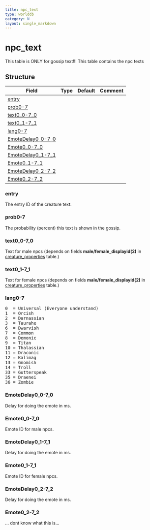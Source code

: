 ```yaml
---
title: npc_text
type: worlddb
category: N
layout: single_markdown
---
```


# npc_text
This table is ONLY for gossip text!!!
This table contains the npc texts

## Structure

Field                                                                                      | Type | Default | Comment
------------------------------------------------------------------------------------------ | ---- | ------- | -------
[entry](#entry)                         |      |         |        
[prob0-7](#prob0-7)                     |      |         |        
[text0_0-7_0](#text0_0-7_0)             |      |         |        
[text0_1-7_1](#text0_1-7_1)             |      |         |        
[lang0-7](#lang0-7)                     |      |         |        
[EmoteDelay0_0-7_0](#EmoteDelay0_0-7_0) |      |         |        
[Emote0_0-7_0](#Emote0_0-7_0)           |      |         |        
[EmoteDelay0_1-7_1](#EmoteDelay0_1-7_1) |      |         |        
[Emote0_1-7_1](#Emote0_1-7_1)           |      |         |        
[EmoteDelay0_2-7_2](#EmoteDelay0_2-7_2) |      |         |        
[Emote0_2-7_2](#Emote0_2-7_2)           |      |         |        

### entry

The entry ID of the creature text.

### prob0-7

The probability (percent) this text is shown in the gossip.

### text0_0-7_0

Text for male npcs (depends on fields **male/female_displayid(2)** in [creature_properties](/Wiki/database/world/creature_properties/ "Creature properties") table.)

### text0_1-7_1

Text for female npcs (depends on fields **male/female_displayid(2)** in [creature_properties](/Wiki/database/world/creature_properties/ "Creature properties") table.)

### lang0-7

<pre>
0  = Universal (Everyone understand)
1  = Orcish
2  = Darnassian
3  = Taurahe
6  = Dwarvish
7  = Common
8  = Demonic
9  = Titan
10 = Thalassian
11 = Draconic
12 = Kalimag
13 = Gnomish
14 = Troll
33 = Gutterspeak
35 = Draenei
36 = Zombie
</pre>

### EmoteDelay0_0-7_0

Delay for doing the emote in ms.

### Emote0_0-7_0

Emote ID for male npcs.

### EmoteDelay0_1-7_1

Delay for doing the emote in ms.

### Emote0_1-7_1

Emote ID for female npcs.

### EmoteDelay0_2-7_2

Delay for doing the emote in ms.

### Emote0_2-7_2

... dont know what this is...